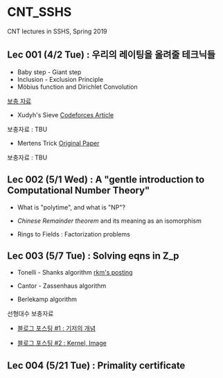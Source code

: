 # CNT_SSHS
CNT lectures in SSHS, Spring 2019

## Lec 001 (4/2 Tue) : 우리의 레이팅을 올려줄 테크닉들

- Baby step - Giant step
- Inclusion - Exclusion Principle
- Möbius function and Dirichlet Convolution 

[보충 자료](lec001/lec001_note1.pdf)

- Xudyh's Sieve [Codeforces Article](https://codeforces.com/blog/entry/54150)

보충자료 : TBU

- Mertens Trick [Original Paper](https://projecteuclid.org/euclid.em/1047565447)

보충자료 : TBU

## Lec 002 (5/1 Wed) : A "gentle introduction to Computational Number Theory"

- What is "polytime", and what is "NP"?

- _Chinese Remainder theorem_ and its meaning as an isomorphism

- Rings to Fields : Factorization problems

## Lec 003 (5/7 Tue) : Solving eqns in Z_p

- Tonelli - Shanks algorithm [rkm's posting](https://rkm0959.tistory.com/20)

- Cantor - Zassenhaus algorithm

- Berlekamp algorithm

선형대수 보충자료

- [블로그 포스팅 #1 : 기저의 개념](http://blog.naver.com/gdpresent/220594151975)

- [블로그 포스팅 #2 : Kernel, Image](http://blog.naver.com/gdpresent/220595032651)

## Lec 004 (5/21 Tue) : Primality certificate
